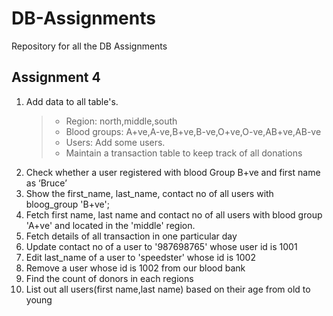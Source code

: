 # DB-Assignments
Repository for all the DB Assignments

## Assignment 4

1. Add data to all table's.
    >- Region: north,middle,south
    >- Blood groups: A+ve,A-ve,B+ve,B-ve,O+ve,O-ve,AB+ve,AB-ve
    >- Users: Add some users.
    >- Maintain a transaction table to keep track of all donations
2. Check whether a user registered with blood Group B+ve and first name as ‘Bruce’
3. Show the first_name, last_name, contact no of all users with bloog_group 'B+ve';
4. Fetch first name, last name and contact no of all users with blood group 'A+ve' and located in the 'middle' region.
5. Fetch details of all transaction in one particular day
6. Update contact no of a user to '987698765' whose user id is 1001
7. Edit last_name of a user to 'speedster' whose id is 1002
8. Remove a user whose id is 1002 from our blood bank
9. Find the count of donors in each regions
10. List out all users(first name,last name) based on their age from old to young